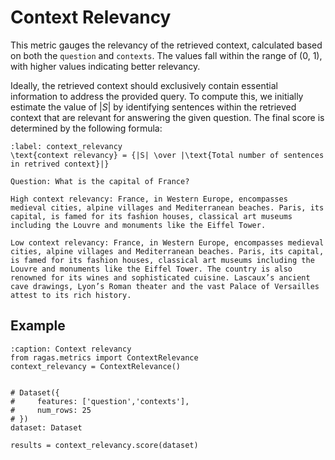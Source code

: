 # Context Relevancy


This metric gauges the relevancy of the retrieved context, calculated based on both the `question` and `contexts`. The values fall within the range of (0, 1), with higher values indicating better relevancy.

Ideally, the retrieved context should exclusively contain essential information to address the provided query. To compute this, we initially estimate the value of $|S|$ by identifying sentences within the retrieved context that are relevant for answering the given question. The final score is determined by the following formula:

```{math}
:label: context_relevancy
\text{context relevancy} = {|S| \over |\text{Total number of sentences in retrived context}|}
```

```{hint}
Question: What is the capital of France?

High context relevancy: France, in Western Europe, encompasses medieval cities, alpine villages and Mediterranean beaches. Paris, its capital, is famed for its fashion houses, classical art museums including the Louvre and monuments like the Eiffel Tower. 

Low context relevancy: France, in Western Europe, encompasses medieval cities, alpine villages and Mediterranean beaches. Paris, its capital, is famed for its fashion houses, classical art museums including the Louvre and monuments like the Eiffel Tower. The country is also renowned for its wines and sophisticated cuisine. Lascaux’s ancient cave drawings, Lyon’s Roman theater and the vast Palace of Versailles attest to its rich history.

```


## Example

```{code-block} python
:caption: Context relevancy
from ragas.metrics import ContextRelevance
context_relevancy = ContextRelevance()


# Dataset({
#     features: ['question','contexts'],
#     num_rows: 25
# })
dataset: Dataset

results = context_relevancy.score(dataset)
```